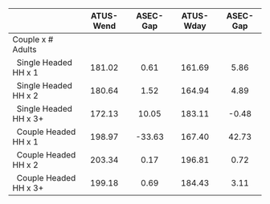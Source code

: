 
|                      |    ATUS-Wend |     ASEC-Gap |    ATUS-Wday |     ASEC-Gap |
| -------------------- | :----------: | :----------: | :----------: | :----------: |
| Couple x # Adults    |              |              |              |              |
| &nbsp;&nbsp;Single Headed HH x 1 |       181.02 |         0.61 |       161.69 |         5.86 |
| &nbsp;&nbsp;Single Headed HH x 2 |       180.64 |         1.52 |       164.94 |         4.89 |
| &nbsp;&nbsp;Single Headed HH x 3+ |       172.13 |        10.05 |       183.11 |        -0.48 |
| &nbsp;&nbsp;Couple Headed HH x 1 |       198.97 |       -33.63 |       167.40 |        42.73 |
| &nbsp;&nbsp;Couple Headed HH x 2 |       203.34 |         0.17 |       196.81 |         0.72 |
| &nbsp;&nbsp;Couple Headed HH x 3+ |       199.18 |         0.69 |       184.43 |         3.11 |

